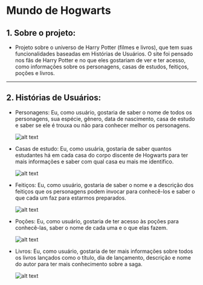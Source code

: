 # Mundo de Hogwarts

## 1. Sobre o projeto:

- Projeto sobre o universo de Harry Potter (filmes e livros), que tem suas funcionalidades baseadas em Histórias de Usuários.
  O site foi pensado nos fãs de Harry Potter e no que eles gostariam de ver e ter acesso, como informações sobre os personagens, casas de estudos, feitiços, poções e livros.

---

## 2. Histórias de Usuários:

- Personagens: Eu, como usuário, gostaria de saber o nome de todos os personagens, sua espécie, gênero, 
  data de nascimento, casa de estudo e saber se ele é trouxa ou não para conhecer melhor os personagens.<br/>

  ![alt text](https://f001.backblazeb2.com/file/papocine/2016/11/20161114-universo-harry-potter-papo-de-cinema.jpg)

- Casas de estudo: Eu, como usuária, gostaria de saber quantos estudantes há em cada casa do corpo discente 
  de Hogwarts para ter mais informações e saber com qual casa eu mais me identifico.<br/>

  ![alt text](https://www.floresepoesias.com/content/uploads/2020/09/Descubra-as-caracteristicas-das-casas-de-Hogwarts-entrelementos-1.png)

- Feitiços: Eu, como usuário, gostaria de saber o nome e a descrição dos feitiços que os personagens podem 
  invocar para conhecê-los e saber o que cada um faz para estarmos preparados.<br/>

  ![alt text](https://static.fnac-static.com/multimedia/Images/PT/Comete/14238/CCP_IMG_ORIGINAL/199303.jpg)

- Poções: Eu, como usuário, gostaria de ter acesso às poções para conhecê-las, saber o nome de cada uma e o que elas fazem.<br/>

  ![alt text](https://rollingstone.uol.com.br/media/_versions/harry-potter-pocoes_widelg.png)

- Livros: Eu, como usuário, gostaria de ter mais informações sobre todos os livros lançados como o título, 
  dia de lançamento, descrição e nome do autor para ter mais conhecimento sobre a saga.<br/>

  ![alt text](https://http2.mlstatic.com/D_NQ_NP_2X_750536-MLB47441394358_092021-F.webp)
